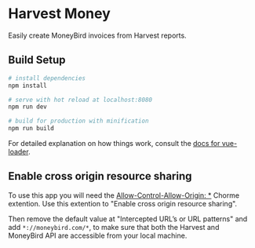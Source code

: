 # Harvest Money

Easily create MoneyBird invoices from Harvest reports.

## Build Setup

``` bash
# install dependencies
npm install

# serve with hot reload at localhost:8080
npm run dev

# build for production with minification
npm run build
```

For detailed explanation on how things work, consult the [docs for vue-loader](http://vuejs.github.io/vue-loader).

## Enable cross origin resource sharing

To use this app you will need the [Allow-Control-Allow-Origin: \*](https://chrome.google.com/webstore/detail/allow-control-allow-origi/nlfbmbojpeacfghkpbjhddihlkkiljbi) Chorme extention. Use this extention to "Enable cross origin resource sharing".

Then remove the default value at "Intercepted URL’s or URL patterns" and add `*://moneybird.com/*`, to make sure that both the Harvest and MoneyBird API are accessible from your local machine.
